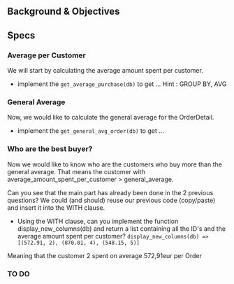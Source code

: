 ## Background & Objectives

## Specs
### Average per Customer
We will start by calculating the average amount spent per customer.
- implement the `get_average_purchase(db)` to get ...
Hint : GROUP BY, AVG

### General Average
Now, we would like to calculate the general average for the OrderDetail.
- implement the `get_general_avg_order(db)` to get ...

### Who are the best buyer?
Now we would like to know who are the customers who buy more than the general average. That means the customer with average_amount_spent_per_customer > general_average.

Can you see that the main part has already been done in the 2 previous questions? We could (and should) reuse our previous code (copy/paste) and insert it into the WITH clause.

- Using the WITH clause, can you implement the function display_new_columns(db) and return a list containing all the ID's and the average amount spent per customer?
`
display_new_columns(db)
=> [(572.91, 2), (870.01, 4), (548.15, 5)]
`

Meaning that the customer 2 spent on average 572,91eur per Order
### TO DO
